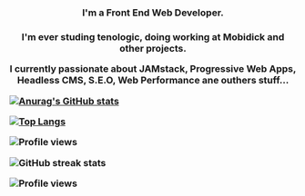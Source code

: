 <h3 align="center">I'm a Front End Web Developer.<h3>
<p align="center">I'm ever studing tenologic, doing working at Mobidick  and other projects.</p>
<p align="center">I currently passionate about JAMstack, Progressive Web Apps, Headless CMS, S.E.O, Web Performance ane outhers stuff...</p>




[![Anurag's GitHub stats](https://github-readme-stats.vercel.app/api?username=thailoeduardo&show_icons=true&theme=radical&count_private=true&hide_border=true&locale=pt-br)](https://github.com/anuraghazra/github-readme-stats)

[![Top Langs](https://github-readme-stats.vercel.app/api/top-langs/?username=thailoeduardo&show_icons=true&theme=radical&count_private=true&locale=pt-br)](https://github.com/anuraghazra/github-readme-stats)

![Profile views](https://gpvc.arturio.dev/thailoeduardo)

![GitHub streak stats](https://github-readme-streak-stats.herokuapp.com/?user=thailoeduardo)  

![Profile views](https://gpvc.arturio.dev/thailoeduardo)
